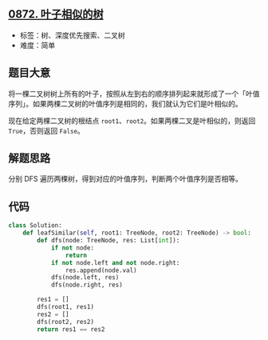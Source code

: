 ## [0872. 叶子相似的树](https://leetcode-cn.com/problems/leaf-similar-trees)

- 标签：树、深度优先搜索、二叉树
- 难度：简单

## 题目大意

将一棵二叉树树上所有的叶子，按照从左到右的顺序排列起来就形成了一个「叶值序列」。如果两棵二叉树的叶值序列是相同的，我们就认为它们是叶相似的。

现在给定两棵二叉树的根结点 `root1`、`root2`。如果两棵二叉是叶相似的，则返回 `True`，否则返回 `False`。

## 解题思路

分别 DFS 遍历两棵树，得到对应的叶值序列，判断两个叶值序列是否相等。

## 代码

```Python
class Solution:
    def leafSimilar(self, root1: TreeNode, root2: TreeNode) -> bool:
        def dfs(node: TreeNode, res: List[int]):
            if not node:
                return
            if not node.left and not node.right:
                res.append(node.val)
            dfs(node.left, res)
            dfs(node.right, res)

        res1 = []
        dfs(root1, res1)
        res2 = []
        dfs(root2, res2)
        return res1 == res2
```

